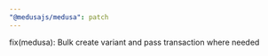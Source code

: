 ```yaml
---
"@medusajs/medusa": patch
---
```


fix(medusa): Bulk create variant and pass transaction where needed
